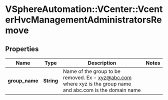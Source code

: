 # VSphereAutomation::VCenter::VcenterHvcManagementAdministratorsRemove

## Properties
Name | Type | Description | Notes
------------ | ------------- | ------------- | -------------
**group_name** | **String** | Name of the group to be removed. Ex - xyz@abc.com where xyz is the group name and abc.com is the domain name | 



